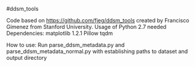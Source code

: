 #ddsm_tools

Code based on https://github.com/fjeg/ddsm_tools created by Francisco Gimenez from Stanford University.
Usage of Python 2.7 needed
Dependencies:
matplotlib 1.2.1
Pillow
tqdm

How to use:
Run parse_ddsm_metadata.py and parse_ddsm_metadata_normal.py with establishing paths to dataset and output
directory
